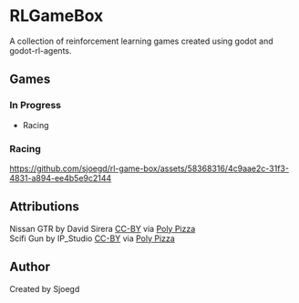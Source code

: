 # RLGameBox
A collection of reinforcement learning games created using godot and godot-rl-agents.

## Games

### In Progress
- Racing

### Racing

https://github.com/sjoegd/rl-game-box/assets/58368316/4c9aae2c-31f3-4831-a894-ee4b5e9c2144

## Attributions

Nissan GTR by David Sirera [CC-BY](https://creativecommons.org/licenses/by/3.0/) via [Poly Pizza](https://poly.pizza/m/a_HKCtYAv2W)  
Scifi Gun by IP_Studio [CC-BY](https://creativecommons.org/licenses/by/3.0/) via [Poly Pizza](https://poly.pizza/m/SAZNIpQwIy)

## Author
Created by Sjoegd

